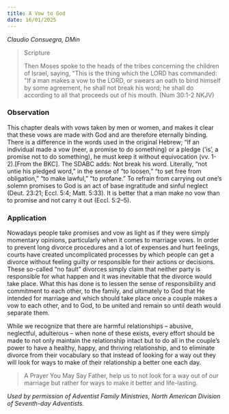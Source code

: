 ```yaml
---
title: A Vow to God
date: 16/01/2025
---
```


_Claudio Consuegra, DMin_

> <p>Scripture</p>
> Then Moses spoke to the heads of the tribes concerning the children of Israel, saying, "This is the thing which the LORD has commanded: "If a man makes a vow to the LORD, or swears an oath to bind himself by some agreement, he shall not break his word; he shall do according to all that proceeds out of his mouth. (Num 30:1-2 NKJV)

### Observation

This chapter deals with vows taken by men or women, and makes it clear that these vows are made with God and are therefore eternally binding. There is a difference in the words used in the original Hebrew; “If an individual made a vow (neer, a promise to do something) or a pledge (’is’, a promise not to do something), he must keep it without equivocation (vv. 1-2).[From the BKC]. The SDABC adds: Not break his word. Literally, “not untie his pledged word,” in the sense of “to loosen,” “to set free from obligation,” “to make lawful,” “to profane.” To refrain from carrying out one’s solemn promises to God is an act of base ingratitude and sinful neglect (Deut. 23:21; Eccl. 5:4; Matt. 5:33). It is better that a man make no vow than to promise and not carry it out (Eccl. 5:2–5).

### Application

Nowadays people take promises and vow as light as if they were simply momentary opinions, particularly when it comes to marriage vows. In order to prevent long divorce procedures and a lot of expenses and hurt feelings, courts have created uncomplicated processes by which people can get a divorce without feeling guilty or responsible for their actions or decisions. These so-called “no fault” divorces simply claim that neither party is responsible for what happen and it was inevitable that the divorce would take place. What this has done is to lessen the sense of responsibility and commitment to each other, to the family, and ultimately to God that He intended for marriage and which should take place once a couple makes a vow to each other, and to God, to be united and remain so until death would separate them.

While we recognize that there are harmful relationships – abusive, neglectful, adulterous – when none of these exists, every effort should be made to not only maintain the relationship intact but to do all in the couple’s power to have a healthy, happy, and thriving relationship, and to eliminate divorce from their vocabulary so that instead of looking for a way out they will look for ways to make of their relationship a better one each day.

> <callout>A Prayer You May Say</callout>
> Father, help us to not look for a way out of our marriage but rather for ways to make it better and life-lasting.

_Used by permission of Adventist Family Ministries, North American Division of Seventh-day Adventists._